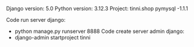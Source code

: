 Django version: 5.0
Python version: 3.12.3 
Project: tinni.shop 
pymysql -1.1.1 

Code run server django: 
- python manage.py runserver 8888
Code create server admin django: 
- django-admin startproject tinni
